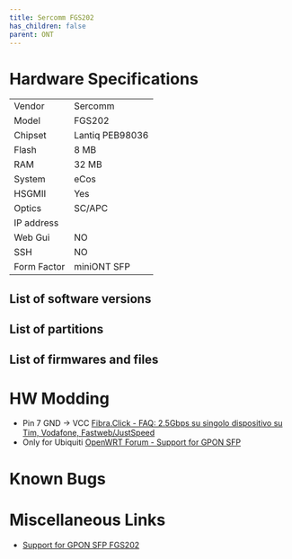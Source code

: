 ```yaml
---
title: Sercomm FGS202
has_children: false
parent: ONT
---
```


# Hardware Specifications

|             |                 |
| ----------- | --------------- |
| Vendor      | Sercomm         |
| Model       | FGS202          |
| Chipset     | Lantiq PEB98036 |
| Flash       | 8 MB            |
| RAM         | 32 MB           |
| System      | eCos            |
| HSGMII      | Yes             |
| Optics      | SC/APC          |
| IP address  |                 |
| Web Gui     | NO              |
| SSH         | NO              |
| Form Factor | miniONT SFP     |

## List of software versions
## List of partitions
## List of firmwares and files

# HW Modding

- Pin 7 GND -> VCC [Fibra.Click - FAQ: 2.5Gbps su singolo dispositivo su Tim, Vodafone, Fastweb/JustSpeed](https://forum.fibra.click/d/27574-faq-25gbps-su-singolo-dispositivo-su-timvodafonefastwebjustspeed/18)
- Only for Ubiquiti [OpenWRT Forum - Support for GPON SFP](https://forum.openwrt.org/t/support-for-gpon-sfp-fgs202/42641/47)

# Known Bugs

# Miscellaneous Links

- [Support for GPON SFP FGS202](https://forum.openwrt.org/t/support-for-gpon-sfp-fgs202/42641/60)




